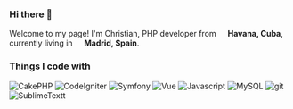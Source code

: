 ### Hi there 👋

Welcome to my page!
I'm Christian, PHP developer from <img src="https://flagicons.lipis.dev/flags/4x3/cu.svg" width="13"/> <b>Havana, Cuba</b>, currently living in <img src="https://flagicons.lipis.dev/flags/4x3/es.svg" width="13"/> <b>Madrid, Spain</b>.

<h3>Things I code with</h3>
<p>
  <img alt="CakePHP" src="https://img.shields.io/badge/-CakePHP-c93a42?style=flat-square&logo=cakephp&logoColor=white" />
  <img alt="CodeIgniter" src="https://img.shields.io/badge/-CodeIgniter-555555?style=flat-square&logo=codeigniter" />
  <img alt="Symfony" src="https://img.shields.io/badge/-Symfony-000000?style=flat-square&logo=symfony&logoColor=white" />
  
  <img alt="Vue" src="https://img.shields.io/badge/-Vue-3FB27F?style=flat-square&logo=vue.js&logoColor=black" />
  
  <img alt="Javascript" src="https://img.shields.io/badge/-Javascript-F7E018?style=flat-square&logo=javascript&logoColor=black" />
  
  <!--<img alt="html5" src="https://img.shields.io/badge/-HTML5-E34F26?style=flat-square&logo=html5&logoColor=white" />-->
  
  <img alt="MySQL" src="https://img.shields.io/badge/-MySQL-4089AC?style=flat-square&logo=mysql&logoColor=white" />
  
  <img alt="git" src="https://img.shields.io/badge/-Git-F05032?style=flat-square&logo=git&logoColor=white" />
  
  <img alt="SublimeTextt" src="https://img.shields.io/badge/-SublimeText-555555?style=flat-square&logo=sublime-text" />
</p>

